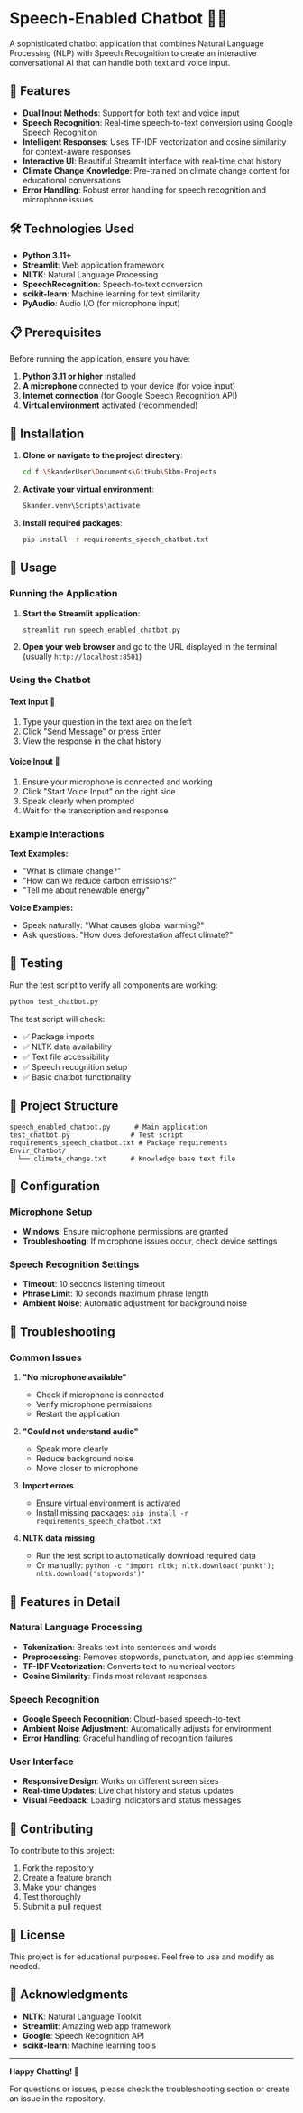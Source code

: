 # Speech-Enabled Chatbot 🎤🤖

A sophisticated chatbot application that combines Natural Language Processing (NLP) with Speech Recognition to create an interactive conversational AI that can handle both text and voice input.

## 🌟 Features

- **Dual Input Methods**: Support for both text and voice input
- **Speech Recognition**: Real-time speech-to-text conversion using Google Speech Recognition
- **Intelligent Responses**: Uses TF-IDF vectorization and cosine similarity for context-aware responses
- **Interactive UI**: Beautiful Streamlit interface with real-time chat history
- **Climate Change Knowledge**: Pre-trained on climate change content for educational conversations
- **Error Handling**: Robust error handling for speech recognition and microphone issues

## 🛠️ Technologies Used

- **Python 3.11+**
- **Streamlit**: Web application framework
- **NLTK**: Natural Language Processing
- **SpeechRecognition**: Speech-to-text conversion
- **scikit-learn**: Machine learning for text similarity
- **PyAudio**: Audio I/O (for microphone input)

## 📋 Prerequisites

Before running the application, ensure you have:

1. **Python 3.11 or higher** installed
2. **A microphone** connected to your device (for voice input)
3. **Internet connection** (for Google Speech Recognition API)
4. **Virtual environment** activated (recommended)

## 🚀 Installation

1. **Clone or navigate to the project directory**:
   ```bash
   cd f:\SkanderUser\Documents\GitHub\Skbm-Projects
   ```

2. **Activate your virtual environment**:
   ```bash
   Skander.venv\Scripts\activate
   ```

3. **Install required packages**:
   ```bash
   pip install -r requirements_speech_chatbot.txt
   ```

## 🎯 Usage

### Running the Application

1. **Start the Streamlit application**:
   ```bash
   streamlit run speech_enabled_chatbot.py
   ```

2. **Open your web browser** and go to the URL displayed in the terminal (usually `http://localhost:8501`)

### Using the Chatbot

#### Text Input 💬
1. Type your question in the text area on the left
2. Click "Send Message" or press Enter
3. View the response in the chat history

#### Voice Input 🎤
1. Ensure your microphone is connected and working
2. Click "Start Voice Input" on the right side
3. Speak clearly when prompted
4. Wait for the transcription and response

### Example Interactions

**Text Examples:**
- "What is climate change?"
- "How can we reduce carbon emissions?"
- "Tell me about renewable energy"

**Voice Examples:**
- Speak naturally: "What causes global warming?"
- Ask questions: "How does deforestation affect climate?"

## 🧪 Testing

Run the test script to verify all components are working:

```bash
python test_chatbot.py
```

The test script will check:
- ✅ Package imports
- ✅ NLTK data availability
- ✅ Text file accessibility
- ✅ Speech recognition setup
- ✅ Basic chatbot functionality

## 📁 Project Structure

```
speech_enabled_chatbot.py      # Main application
test_chatbot.py               # Test script
requirements_speech_chatbot.txt # Package requirements
Envir_Chatbot/
  └── climate_change.txt      # Knowledge base text file
```

## 🔧 Configuration

### Microphone Setup
- **Windows**: Ensure microphone permissions are granted
- **Troubleshooting**: If microphone issues occur, check device settings

### Speech Recognition Settings
- **Timeout**: 10 seconds listening timeout
- **Phrase Limit**: 10 seconds maximum phrase length
- **Ambient Noise**: Automatic adjustment for background noise

## 🚨 Troubleshooting

### Common Issues

1. **"No microphone available"**
   - Check if microphone is connected
   - Verify microphone permissions
   - Restart the application

2. **"Could not understand audio"**
   - Speak more clearly
   - Reduce background noise
   - Move closer to microphone

3. **Import errors**
   - Ensure virtual environment is activated
   - Install missing packages: `pip install -r requirements_speech_chatbot.txt`

4. **NLTK data missing**
   - Run the test script to automatically download required data
   - Or manually: `python -c "import nltk; nltk.download('punkt'); nltk.download('stopwords')"`

## 🎨 Features in Detail

### Natural Language Processing
- **Tokenization**: Breaks text into sentences and words
- **Preprocessing**: Removes stopwords, punctuation, and applies stemming
- **TF-IDF Vectorization**: Converts text to numerical vectors
- **Cosine Similarity**: Finds most relevant responses

### Speech Recognition
- **Google Speech Recognition**: Cloud-based speech-to-text
- **Ambient Noise Adjustment**: Automatically adjusts for environment
- **Error Handling**: Graceful handling of recognition failures

### User Interface
- **Responsive Design**: Works on different screen sizes
- **Real-time Updates**: Live chat history and status updates
- **Visual Feedback**: Loading indicators and status messages

## 🤝 Contributing

To contribute to this project:

1. Fork the repository
2. Create a feature branch
3. Make your changes
4. Test thoroughly
5. Submit a pull request

## 📝 License

This project is for educational purposes. Feel free to use and modify as needed.

## 🙏 Acknowledgments

- **NLTK**: Natural Language Toolkit
- **Streamlit**: Amazing web app framework
- **Google**: Speech Recognition API
- **scikit-learn**: Machine learning tools

---

**Happy Chatting! 🎉**

For questions or issues, please check the troubleshooting section or create an issue in the repository.
